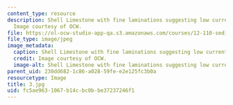 ```yaml
---
content_type: resource
description: Shell Limestone with fine laminations suggesting low current velocities.
  Image courtesy of OCW.
file: https://ol-ocw-studio-app-qa.s3.amazonaws.com/courses/12-110-sedimentary-geology-fall-2004/fc5ae9631067b14cbc0bbe37237246f1_3.jpg
file_type: image/jpeg
image_metadata:
  caption: Shell Limestone with fine laminations suggesting low current velocities.
  credit: Image courtesy of OCW.
  image-alt: Shell Limestone with fine laminations suggesting low current velocities.
parent_uid: 230dd682-1c86-a028-59fe-e2e125fc3b0a
resourcetype: Image
title: 3.jpg
uid: fc5ae963-1067-b14c-bc0b-be37237246f1
---
```

